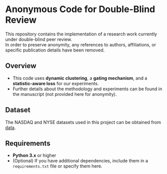 # Anonymous Code for Double-Blind Review

This repository contains the implementation of a research work currently under double-blind peer review.  
In order to preserve anonymity, any references to authors, affiliations, or specific publication details have been removed.

## Overview
- This code uses **dynamic clustering**, a **gating mechanism**, and a **statistic-aware loss** for our experiments.
- Further details about the methodology and experiments can be found in the manuscript (not provided here for anonymity).

## Dataset
The NASDAQ and NYSE datasets used in this project can be obtained from [data](https://github.com/fulifeng/Temporal_Relational_Stock_Ranking/tree/master/data).

## Requirements
- **Python 3.x** or higher
- (Optional) If you have additional dependencies, include them in a `requirements.txt` file or specify them here.
